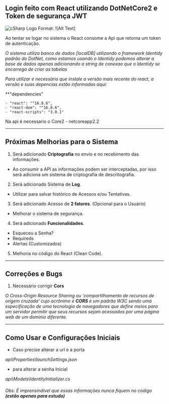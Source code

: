 ## Login feito com React utilizando DotNetCore2 e Token de segurança JWT

![cSharp Logo](/images/charp.png)
Format: ![Alt Text]

Ao tentar se logar no sistema o React consome a Api que retorna um token de autenticação.

*O sistema utiliza banco de dados [localDB] utilizando o framework Identidy padrão do DotNet, como 
estamos usando o Identidy podemos alterar a base de dados apenas adicionando a string de conexao que o Identidy se encarrega de criar as tabelas*



*Para utilizar é necessário que instale a versão mais recente do react, a versão e suas depencias estão informadas aqui:*
 
 **"dependencies"
 
    - "react": "^16.8.6",
    - "react-dom": "^16.8.6",
    - "react-scripts": "3.0.1"
  
  
  Na api é necessario o Core2
    - netcoreapp2.2
  
---

## Próximas Melhorias para o Sistema

1. Será adicionado  **Criptografia** no envio e no recebimento das informações.
  - Ao consumir a API as informações podem ser interceptadas, por isso será adiciona um sistema de criptografia de descritografia.
  
  
2. Será adicionado Sistema de **Log**.
  - Utilizar para salvar histórico de Acessos e/ou Tentativas.


3. Será adicionado Acesso de **2 fatores**. (Opcional para o Usuário)
  - Melhorar o sistema de segurança.


4. Será adicionado **Funcionalidades**.
  - Esqueceu a Senha?
  - Requireds
  - Alertas (Customizados)


5. Melhoria no código do React (Clean Code).

---


## Correções e Bugs

1. Necessário corrigir **Cors**

*O Cross-Origin Resource Sharing ou 'compartilhamento de recursos de origem cruzada' cujo acrônimo é **CORS** é um padrão W3C sendo uma especificação de uma tecnologia de navegadores que define meios para um servidor permitir que seus recursos sejam acessados por uma página web de um domínio diferente.*


---

## Como Usar e Configurações Iniciais

- Caso precise alterar a url e a porta
 
 *api\Properties\launchSettings.json*

- para alterar a senha Inicial

*api\Models\IdentityInitializer.cs*
 
 
###### Obs: É imprensindivel que essas informações nunca fiquem no código **(estão apenas para estudo)**
                
